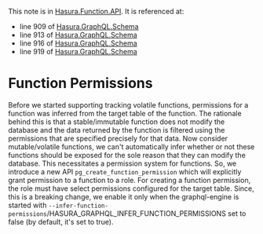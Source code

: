 This note is in [Hasura.Function.API](https://github.com/hasura/graphql-engine/blob/master/server/src-lib/Hasura/Function/API.hs#L205).
It is referenced at:
  - line 909 of [Hasura.GraphQL.Schema](https://github.com/hasura/graphql-engine/blob/master/server/src-lib/Hasura/GraphQL/Schema.hs#L909)
  - line 913 of [Hasura.GraphQL.Schema](https://github.com/hasura/graphql-engine/blob/master/server/src-lib/Hasura/GraphQL/Schema.hs#L913)
  - line 916 of [Hasura.GraphQL.Schema](https://github.com/hasura/graphql-engine/blob/master/server/src-lib/Hasura/GraphQL/Schema.hs#L916)
  - line 919 of [Hasura.GraphQL.Schema](https://github.com/hasura/graphql-engine/blob/master/server/src-lib/Hasura/GraphQL/Schema.hs#L919)

# Function Permissions

Before we started supporting tracking volatile functions, permissions
for a function was inferred from the target table of the function.
The rationale behind this is that a stable/immutable function does not
modify the database and the data returned by the function is filtered using
the permissions that are specified precisely for that data.
Now consider mutable/volatile functions, we can't automatically infer whether or
not these functions should be exposed for the sole reason that they can modify
the database. This necessitates a permission system for functions.
So, we introduce a new API `pg_create_function_permission` which will
explicitly grant permission to a function to a role. For creating a
function permission, the role must have select permissions configured
for the target table.
Since, this is a breaking change, we enable it only when the graphql-engine
is started with
`--infer-function-permissions`/HASURA_GRAPHQL_INFER_FUNCTION_PERMISSIONS set
to false (by default, it's set to true).


